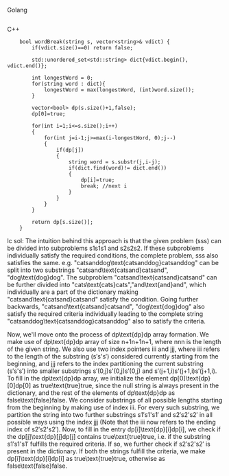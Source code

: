 

Golang
```

```

C++
```
    bool wordBreak(string s, vector<string>& vdict) {
        if(vdict.size()==0) return false;

        std::unordered_set<std::string> dict{vdict.begin(), vdict.end()};
        
        int longestWord = 0;
        for(string word : dict){
            longestWord = max(longestWord, (int)word.size());
        }

        vector<bool> dp(s.size()+1,false);
        dp[0]=true;

        for(int i=1;i<=s.size();i++)
        {
            for(int j=i-1;j>=max(i-longestWord, 0);j--)
            {
                if(dp[j])
                {
                    string word = s.substr(j,i-j);
                    if(dict.find(word)!= dict.end())
                    {
                        dp[i]=true;
                        break; //next i
                    }
                }
            }
        }

        return dp[s.size()];
    }
```

lc sol:
The intuition behind this approach is that the given problem (sss) can be divided into subproblems s1s1s1 and s2s2s2. If these subproblems individually satisfy the required conditions, the complete problem, sss also satisfies the same. e.g. "catsanddog\text{catsanddog}catsanddog" can be split into two substrings "catsand\text{catsand}catsand", "dog\text{dog}dog". The subproblem "catsand\text{catsand}catsand" can be further divided into "cats\text{cats}cats","and\text{and}and", which individually are a part of the dictionary making "catsand\text{catsand}catsand" satisfy the condition. Going further backwards, "catsand\text{catsand}catsand", "dog\text{dog}dog" also satisfy the required criteria individually leading to the complete string "catsanddog\text{catsanddog}catsanddog" also to satisfy the criteria.

Now, we'll move onto the process of dp\text{dp}dp array formation. We make use of dp\text{dp}dp array of size n+1n+1n+1, where nnn is the length of the given string. We also use two index pointers iii and jjj, where iii refers to the length of the substring (s′s's′) considered currently starting from the beginning, and jjj refers to the index partitioning the current substring (s′s's′) into smaller substrings s′(0,j)s'(0,j)s′(0,j) and s′(j+1,i)s'(j+1,i)s′(j+1,i). To fill in the dp\text{dp}dp array, we initialize the element dp[0]\text{dp}[0]dp[0] as true\text{true}true, since the null string is always present in the dictionary, and the rest of the elements of dp\text{dp}dp as false\text{false}false. We consider substrings of all possible lengths starting from the beginning by making use of index iii. For every such substring, we partition the string into two further substrings s1′s1's1′ and s2′s2's2′ in all possible ways using the index jjj (Note that the iii now refers to the ending index of s2′s2's2′). Now, to fill in the entry dp[i]\text{dp}[i]dp[i], we check if the dp[j]\text{dp}[j]dp[j] contains true\text{true}true, i.e. if the substring s1′s1's1′ fulfills the required criteria. If so, we further check if s2′s2's2′ is present in the dictionary. If both the strings fulfill the criteria, we make dp[i]\text{dp}[i]dp[i] as true\text{true}true, otherwise as false\text{false}false.